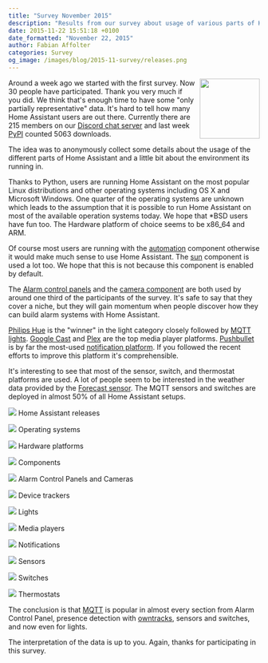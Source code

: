 ```yaml
---
title: "Survey November 2015"
description: "Results from our survey about usage of various parts of Home Assistant."
date: 2015-11-22 15:51:18 +0100
date_formatted: "November 22, 2015"
author: Fabian Affolter
categories: Survey
og_image: /images/blog/2015-11-survey/releases.png
---
```


<img src='/images/blog/2015-11-survey/releases.png' style='float: right; margin-left: 8px; margin-bottom: 8px;' height='120'/>Around a week ago we started with the first survey. Now 30 people have participated. Thank you very much if you did. We think that's enough time to have some "only partially representative" data. It's hard to tell how many Home Assistant users are out there. Currently there are 215 members on our [Discord chat server](https://discord.gg/c5DvZ4e) and last week [PyPI](https://pypi.python.org/pypi/homeassistant/) counted 5063 downloads.

The idea was to anonymously collect some details about the usage of the different parts of Home Assistant and a little bit about the environment its running in.

<!--more-->
Thanks to Python, users are running Home Assistant on the most popular Linux distributions and other operating systems including OS X and Microsoft Windows. One quarter of the operating systems are unknown which leads to the assumption that it is possible to run Home Assistant on most of the available operation systems today. We hope that *BSD users have fun too. The Hardware platform of choice seems to be x86_64 and ARM.

Of course most users are running with the [automation](/getting-started/automation/) component otherwise it would make much sense to use Home Assistant. The [sun](/components/sun/) component is used a lot too. We hope that this is not because this component is enabled by default.

The [Alarm control panels](/components/alarm_control_panel/) and the [camera component](/components/camera/) are both used by around one third of the participants of the survey. It's safe to say that they cover a niche, but they will gain momentum when people discover how they can build alarm systems with Home Assistant.

[Philips Hue](/components/light.hue/) is the "winner" in the light category closely followed by [MQTT lights](components/light.mqtt/). [Google Cast](/components/media_player.cast/) and [ Plex](/components/media_player.plex/) are the top media player platforms. [Pushbullet](/components/notify.pushbullet/) is by far the most-used [notification platform](/components/notify/). If you followed the recent efforts to improve this platform it's comprehensible.

It's interesting to see that most of the sensor, switch, and thermostat platforms are used. A lot of people seem to be interested in the weather data provided by the [Forecast sensor](/components/sensor.forecast/). The MQTT sensors and switches are deployed in almost 50% of all Home Assistant setups.


<p class='img'>
  <img src='/images/blog/2015-11-survey/releases.png' />
  Home Assistant releases
</p>

<p class='img'>
  <img src='/images/blog/2015-11-survey/os.png' />
  Operating systems
</p>

<p class='img'>
  <img src='/images/blog/2015-11-survey/platforms.png' />
  Hardware platforms
</p>

<p class='img'>
  <img src='/images/blog/2015-11-survey/components.png' />
  Components
</p>

<p class='img'>
  <img src='/images/blog/2015-11-survey/alarm-cameras.png' />
  Alarm Control Panels and Cameras
</p>

<p class='img'>
  <img src='/images/blog/2015-11-survey/trackers.png' />
  Device trackers
</p>

<p class='img'>
  <img src='/images/blog/2015-11-survey/lights.png' />
  Lights
</p>

<p class='img'>
  <img src='/images/blog/2015-11-survey/players.png' />
  Media players
</p>

<p class='img'>
  <img src='/images/blog/2015-11-survey/notifications.png' />
  Notifications
</p>

<p class='img'>
  <img src='/images/blog/2015-11-survey/sensors.png' />
  Sensors
</p>

<p class='img'>
  <img src='/images/blog/2015-11-survey/switches.png' />
  Switches
</p>

<p class='img'>
  <img src='/images/blog/2015-11-survey/thermostats.png' />
  Thermostats
</p>

The conclusion is that [MQTT](http://mqtt.org/) is popular in almost every section from Alarm Control Panel, presence detection with [owntracks](http://owntracks.org/), sensors and switches, and now even for lights.

The interpretation of the data is up to you. Again, thanks for participating in this survey.
